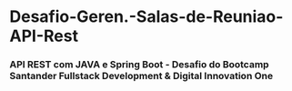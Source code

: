 # Desafio-Geren.-Salas-de-Reuniao-API-Rest
### **API REST com JAVA e Spring Boot - Desafio do Bootcamp Santander Fullstack Development &amp; Digital Innovation One**
